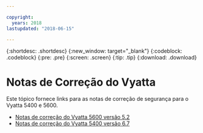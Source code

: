 ```yaml
---

copyright:
  years: 2018
lastupdated: "2018-06-15"

---
```


{:shortdesc: .shortdesc}
{:new_window: target="_blank"}
{:codeblock: .codeblock}
{:pre: .pre}
{:screen: .screen}
{:tip: .tip}
{:download: .download}

# Notas de Correção do Vyatta

Este tópico fornece links para as notas de correção de segurança para o Vyatta 5400 e 5600.

* [Notas de correção do Vyatta 5600 versão 5.2](https://public.dhe.ibm.com/cloud/bluemix/network/vra/att_vyatta_5600_vrouter_patches_6_11_18.pdf)
* [Notas de correção do Vyatta 5400 versão 6.7](https://public.dhe.ibm.com/cloud/bluemix/network/vra/att_vyatta_5400_vrouter_patches_2.pdf)

